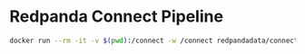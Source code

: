 # Redpanda Connect Pipeline

```bash
docker run --rm -it -v $(pwd):/connect -w /connect redpandadata/connect:4.52 run
```
